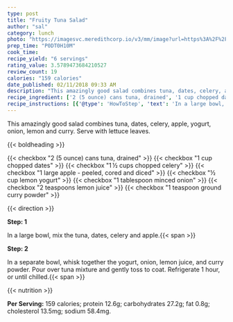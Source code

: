 ```yaml
---
type: post
title: "Fruity Tuna Salad"
author: "sal"
category: lunch
photo: "https://imagesvc.meredithcorp.io/v3/mm/image?url=https%3A%2F%2Fimages.media-allrecipes.com%2Fuserphotos%2F962093.jpg"
prep_time: "P0DT0H10M"
cook_time: 
recipe_yield: "6 servings"
rating_value: 3.5789473684210527
review_count: 19
calories: "159 calories"
date_published: 02/11/2018 09:33 AM
description: "This amazingly good salad combines tuna, dates, celery, apple, yogurt, onion, lemon and curry. Serve with lettuce leaves."
recipe_ingredient: ['2 (5 ounce) cans tuna, drained', '1 cup chopped dates', '1\u2009½ cups chopped celery', '1 large apple - peeled, cored and diced', '½ cup lemon yogurt', '1 tablespoon minced onion', '2 teaspoons lemon juice', '1 teaspoon ground curry powder']
recipe_instructions: [{'@type': 'HowToStep', 'text': 'In a large bowl, mix the tuna, dates, celery and apple.\n'}, {'@type': 'HowToStep', 'text': 'In a separate bowl, whisk together the yogurt, onion, lemon juice, and curry powder. Pour over tuna mixture and gently toss to coat. Refrigerate 1 hour, or until chilled.\n'}]
---
```


This amazingly good salad combines tuna, dates, celery, apple, yogurt, onion, lemon and curry. Serve with lettuce leaves. 

{{< boldheading >}}

{{< checkbox "2 (5 ounce) cans tuna, drained" >}}
{{< checkbox "1 cup chopped dates" >}}
{{< checkbox "1 ½ cups chopped celery" >}}
{{< checkbox "1 large apple - peeled, cored and diced" >}}
{{< checkbox "½ cup lemon yogurt" >}}
{{< checkbox "1 tablespoon minced onion" >}}
{{< checkbox "2 teaspoons lemon juice" >}}
{{< checkbox "1 teaspoon ground curry powder" >}}


{{< direction >}}

**Step: 1**

In a large bowl, mix the tuna, dates, celery and apple.{{< span >}}

**Step: 2**

In a separate bowl, whisk together the yogurt, onion, lemon juice, and curry powder. Pour over tuna mixture and gently toss to coat. Refrigerate 1 hour, or until chilled.{{< span >}}

{{< nutrition >}}

**Per Serving:** 159 calories; protein 12.6g; carbohydrates 27.2g; fat 0.8g; cholesterol 13.5mg; sodium 58.4mg.